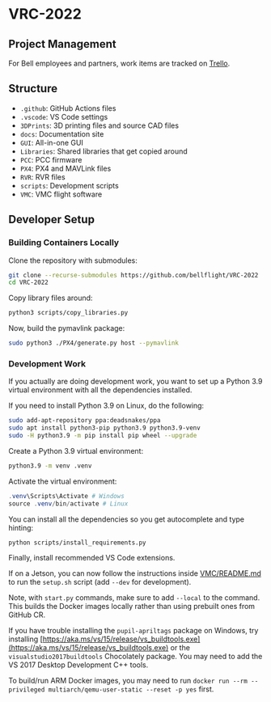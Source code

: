 # VRC-2022

## Project Management

For Bell employees and partners, work items are tracked on [Trello](https://trello.com/bellvrc).

## Structure

- `.github`: GitHub Actions files
- `.vscode`: VS Code settings
- `3DPrints`: 3D printing files and source CAD files
- `docs`: Documentation site
- `GUI`: All-in-one GUI
- `Libraries`: Shared libraries that get copied around
- `PCC`: PCC firmware
- `PX4`: PX4 and MAVLink files
- `RVR`: RVR files
- `scripts`: Development scripts
- `VMC`: VMC flight software

## Developer Setup

### Building Containers Locally

Clone the repository with submodules:

```bash
git clone --recurse-submodules https://github.com/bellflight/VRC-2022
cd VRC-2022
```

Copy library files around:

```bash
python3 scripts/copy_libraries.py
```

Now, build the pymavlink package:

```bash
sudo python3 ./PX4/generate.py host --pymavlink
```

### Development Work

If you actually are doing development work, you want to set up a
Python 3.9 virtual environment with all the dependencies installed.

If you need to install Python 3.9 on Linux, do the following:

```bash
sudo add-apt-repository ppa:deadsnakes/ppa
sudo apt install python3-pip python3.9 python3.9-venv
sudo -H python3.9 -m pip install pip wheel --upgrade
```

Create a Python 3.9 virtual environment:

```bash
python3.9 -m venv .venv
```

Activate the virtual environment:

```powershell
.venv\Scripts\Activate # Windows
source .venv/bin/activate # Linux
```

You can install all the dependencies so you get autocomplete and type hinting:

```bash
python scripts/install_requirements.py
```

Finally, install recommended VS Code extensions.

If on a Jetson, you can now follow the instructions inside
[VMC/README.md](VMC/README.md) to run the `setup.sh`
script (add `--dev` for development).

Note, with `start.py` commands, make sure to add `--local` to the command.
This builds the Docker images locally rather than using prebuilt ones from GitHub CR.

If you have trouble installing the `pupil-apriltags` package on Windows,
try installing
[https://aka.ms/vs/15/release/vs_buildtools.exe](https://aka.ms/vs/15/release/vs_buildtools.exe)
or the `visualstudio2017buildtools` Chocolately package.
You may need to add the VS 2017 Desktop Development C++ tools.

To build/run ARM Docker images, you may need to run
`docker run --rm --privileged multiarch/qemu-user-static --reset -p yes` first.
